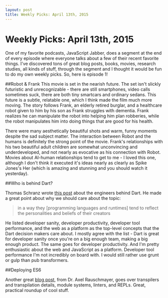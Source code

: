 ```yaml
---
layout: post
title: Weekly Picks: April 13th, 2015
---
```


<div class="page-header">
<h1>Weekly Picks: April 13th, 2015</h1>
</div>

One of my favorite podcasts, JavaScript Jabber, does a segment at the end of every episode where everyone talks about a few of their recent favorite things. I've discovered tons of great blog posts, books, movies, research studies, all kinds of stuff, through the segment and I thought it would be fun to do my own weekly picks. So, here is episode 1!

##Robot & Frank
This movie is set in the nearish future. The set isn't slickly futuristic and unrecognizable - there are still smartphones, video calls sometimes suck, there are both tiny smartcars and ordinary sedans. This future is a subtle, relatable one, which I think made the film much more moving. The story follows Frank, an elderly retired burglar, and a healthcare robot given to him by his son as Frank struggles with dementia. Frank realizes he can manipulate the robot into helping him plan robberies, while the robot manipulates him into doing things that are good for his health.

There were many aesthetically beautiful shots and warm, funny moments despite the sad subject matter. The interaction between Robot and the humans is definitely the strong point of the movie. Frank's relationships with his two beautiful adult children are somewhat unconvincing and underdeveloped, and not nearly as evocative as his connection with Robot. Movies about AI-human relationships tend to get to me - I loved this one, although I don't think it executed it's ideas nearly as clearly as Spike Jones's Her (which is amazing and stunning and you should watch it yesterday).

##Who is behind Dart?

Thomas Schranz wrote [this post](https://www.blossom.co/blog/who-is-behind-dart) about the engineers behind Dart. He made a great point about why we should care about the topic:

> in a way they [programming languages and runtimes] tend to reflect the personalities and beliefs of their creators

He listed developer sanity, developer productivity, developer tool performance, and the web as a platform as the top-level concepts that the Dart decision makers care about. I mostly agree with the list - Dart is great for developer sanity once you're on a big enough team, making a big enough product. The same goes for developer productivity. And I'm pretty enthusiastic about the web and JavaScript as a platform. Developer tool performance I'm not incredibly on board with. I would still rather use grunt or gulp than pub transformers.

##Deploying ES6

Another great [blog post](http://www.2ality.com/2015/04/deploying-es6.html?utm_source=javascriptweekly&utm_medium=email), from Dr. Axel Rauschmayer, goes over transpilers and transpilation details, module systems, linters, and REPLs. Great, practical roundup of cool stuff.

